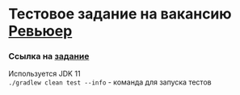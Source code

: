 # Тестовое задание на вакансию [Ревьюер](https://practicum.yandex.ru/job/vacancy-75)
### Ссылка на [задание](https://praktikum.notion.site/Java-a1e67db232084a14a1f9bb4e99e07e47)

Используется JDK 11  
`./gradlew clean test --info` - команда для запуска тестов
